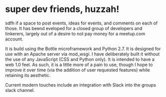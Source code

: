# super dev friends, huzzah!

sdfh if a space to post events, ideas for events, and comments on each of those. It has beend eveloped for a closed group of developers and tinkerers, largely out of a desire to not pay money for a meetup.com account.

It is build using the Bottle microframework and Python 2.7. It is designed for use with an Apache server via mod_wsgi. I have deliberately built it without the use of any JavaScript (CSS and Python only). It is intended to have a web 1.0 feel. As such, it is a little more of a pain to use, though I hope to improve it over time (via the addition of user requested features) while retaining its aesthetic.

Current modern touches include an integration with Slack into the groups slack channel.
